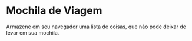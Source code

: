 # Mochila de Viagem
Armazene em seu navegador uma lista de coisas, que não pode deixar de levar em sua mochila.
